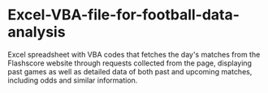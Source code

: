 # Excel-VBA-file-for-football-data-analysis
Excel spreadsheet with VBA codes that fetches the day's matches from the Flashscore website through requests collected from the page, displaying past games as well as detailed data of both past and upcoming matches, including odds and similar information.
